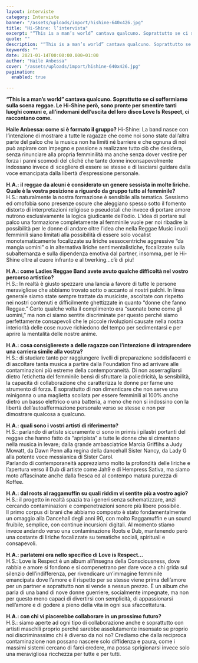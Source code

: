 ```yaml
---
layout: interviste
category: Interviste
banner: "/assets/uploads/import/hishine-640x426.jpg"
title: "Hi-Shine: l’intervista"
excerpt: "“This is a man’s world” cantava qualcuno. Soprattutto se ci soffermiamo sulla scena reggae. Le Hi-Shine però, sono pronte per smentire tanti luoghi comuni e, all’indomani dell’uscita del loro disco Love Is Respect, ci raccontano come. Haile Anbessa: come si è formato il gruppo? Hi-Shine: La band nasce con l’intenzione di mostrare a tutte le…"
quote: ""
description: "“This is a man’s world” cantava qualcuno. Soprattutto se ci soffermiamo sulla scena reggae. Le Hi-Shine però, sono pronte per smentire tanti luoghi comuni e, all’indomani dell’uscita del loro disco Love Is Respect, ci raccontano come. Haile Anbessa: come si è formato il gruppo? Hi-Shine: La band nasce con l’intenzione di mostrare a tutte le…"
keywords: ""
date: 2021-01-14T00:00:00.000+01:00
author: "Haile Anbessa"
cover: "/assets/uploads/import/hishine-640x426.jpg"
pagination:
  enabled: true

---
```


**“This is a man’s world” cantava qualcuno. Soprattutto se ci soffermiamo sulla scena reggae. Le Hi-Shine però, sono pronte per smentire tanti luoghi comuni e, all’indomani dell’uscita del loro disco Love Is Respect, ci raccontano come.**

**Haile Anbessa: come si è formato il gruppo?** 
Hi-Shine: La band nasce con l’intenzione di mostrare a tutte le ragazze che come noi sono state dall’altra parte del palco che la musica non ha limiti né barriere e che ognuna di noi può aspirare con impegno e passione a realizzare tutto ciò che desidera, senza rinunciare alla propria femminilità ma anche senza dover vestire per forza i panni scomodi del cliché che tante donne inconsapevolmente indossano invece di scegliere di essere se stesse e di lasciarsi guidare dalla voce emancipata dalla libertà d’espressione personale.

**H.A.: il reggae da alcuni è considerato un genere sessista in molte liriche. Quale è la vostra posizione a riguardo da gruppo tutto al femminile?**  
H.S.: naturalmente la nostra formazione è sensibile alla tematica. Sessismo ed omofobia sono presenze oscure che aleggiano spesso sotto il fomento distorto di interpretazioni religiose o pseudotali che invece di portare amore nutrono esclusivamente la logica giudicante dell’odio. L’idea di portare sul palco una formazione completamente al femminile vuole per noi ribadire la possibilità per le donne di andare oltre l’idea che nella Reggae Music i ruoli femminili siano limitati alla possibilità di essere solo vocalist monotematicamente focalizzate su liriche sessocentriche aggressive “da mangia uomini” o in alternativa liriche sentimentalistiche, focalizzate sulla subalternanza e sulla dipendenza emotiva dal partner, insomma, per le Hi-Shine oltre al cuore infranto e al twerking…c’è di piu!

**H.A.: come Ladies Reggae Band avete avuto qualche difficoltà nel vostro percorso artistico?**  
H.S.: In realtà è giusto spezzare una lancia a favore di tutte le persone meravigliose che abbiamo trovato sotto o accanto ai nostri palchi. In linea generale siamo state sempre trattate da musiciste, ascoltate con rispetto nei nostri contenuti e difficilmente ghettizzate in quanto “donne che fanno Reggae.” Certo qualche volta il complimento era “suonate bene come gli uomini,” ma non ci siamo sentite discriminate per questo perché siamo perfettamente consapevoli che le piccole rivoluzioni causate nella nostra interiorità delle cose nuove richiedono del tempo per sedimentarsi e per aprire la mentalità delle nostre anime.

**H.A.: cosa consigliereste a delle ragazze con l’intenzione di intraprendere una carriera simile alla vostra?**  
H.S.: di studiare tanto per raggiungere livelli di preparazione soddisfacenti e di ascoltare tanta musica a partire dalla Foundation fino ad arrivare alle contaminazioni più estreme della contemporaneità. Di non asserragliarsi dietro l’etichetta del femminile bensì di sfruttare la poliedricità, la sensibilità, la capacità di collaborazione che caratterizza le donne per farne uno strumento di forza. E soprattutto di non dimenticare che non serve una minigonna o una maglietta scollata per essere femminili al 100% anche dietro un basso elettrico o una batteria, a meno che non si indossino con la libertà dell’autoaffermazione personale verso se stesse e non per dimostrare qualcosa a qualcuno.

**H.A.: quali sono i vostri artisti di riferimento?**  
H.S.: parlando di artiste sicuramente ci sono in primis i pilastri portanti del reggae che hanno fatto da “apripista” a tutte le donne che si cimentano nella musica in levare; dalla grande ambasciatrice Marcia Griffihs a Judy Mowatt, da Dawn Penn alla regina della dancehall Sister Nancy, da Lady G alla potente voce messianica di Sister Carol.  
Parlando di contemporaneità apprezziamo molto la profondità delle liriche e l’apertura verso il Dub di artiste come Jah9 e di Hempress Sativa, ma siamo moto affascinate anche dalla fresca ed al contempo matura purezza di Koffee.

**H.A.: dal roots al raggamuffin su quali riddim vi sentite più a vostro agio?**  
H.S.: il progetto in realtà spazia tra i generi senza schematizzare, anzi cercando contaminazioni e compenetrazioni sonore più libere possibile.  
Il primo corpus di brani che abbiamo composto è stato fondamentalmente un omaggio alla Dancehall degli anni 90, con molto Raggamuffin e un sound fruibile, semplice, con continue incursioni digitali. Al momento stiamo invece andando verso una contaminazione Roots e Dub, mantenendo però una costante di liriche focalizzate su tematiche sociali, spirituali e consapevoli.

**H.A.: parlatemi ora nello specifico di Love is Respect…**  
H.S.: Love is Respect è un album all’insegna della Consciousness, dove rabbia e amore si fondono e si compenetrano per dare voce a chi grida sul silenzio dell’indifferenza, per rivendicare un’immagine femminile emancipata dove l’amore e il rispetto per se stesse viene prima dell’amore per un partner e soprattutto non si vende a nessun prezzo. È un album che parla di una band di nove donne guerriere, socialmente impegnate, ma non per questo meno capaci di divertirsi con semplicità, di appassionarsi nell’amore e di godere a pieno della vita in ogni sua sfaccettatura.

**H.A.: con chi vi piacerebbe collaborare in un prossimo futuro?**  
H.S.: siamo aperte ad ogni tipo di collaborazione anche e soprattutto con artisti maschili proprio perché sarebbe assolutamente insensato se proprio noi discriminassimo chi è diverso da noi no? Crediamo che dalla reciproca contaminazione non possano nascere solo diffidenza e paura, come i massimi sistemi cercano di farci credere, ma possa sprigionarsi invece solo una meravigliosa ricchezza per tutte e per tutti.